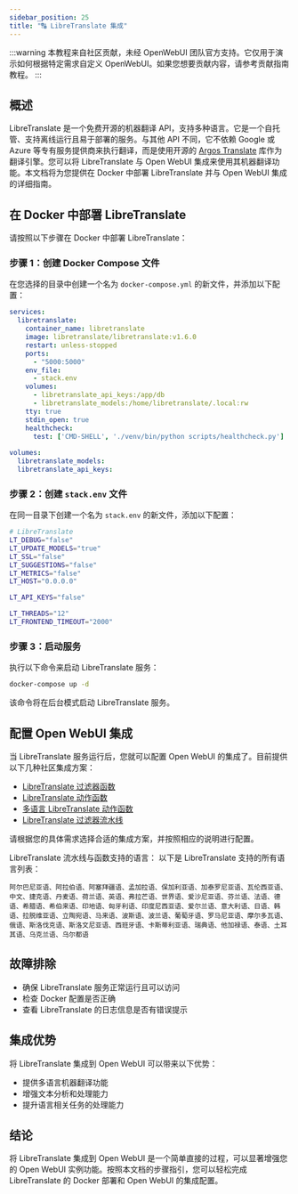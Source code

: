 ```yaml
---
sidebar_position: 25
title: "🔠 LibreTranslate 集成"
---
```


:::warning
本教程来自社区贡献，未经 OpenWebUI 团队官方支持。它仅用于演示如何根据特定需求自定义 OpenWebUI。如果您想要贡献内容，请参考贡献指南教程。
:::

概述
--------

LibreTranslate 是一个免费开源的机器翻译 API，支持多种语言。它是一个自托管、支持离线运行且易于部署的服务。与其他 API 不同，它不依赖 Google 或 Azure 等专有服务提供商来执行翻译，而是使用开源的 [Argos Translate](https://github.com/argosopentech/argos-translate) 库作为翻译引擎。您可以将 LibreTranslate 与 Open WebUI 集成来使用其机器翻译功能。本文档将为您提供在 Docker 中部署 LibreTranslate 并与 Open WebUI 集成的详细指南。

在 Docker 中部署 LibreTranslate
-----------------------------------

请按照以下步骤在 Docker 中部署 LibreTranslate：

### 步骤 1：创建 Docker Compose 文件

在您选择的目录中创建一个名为 `docker-compose.yml` 的新文件，并添加以下配置：

```yml
services:
  libretranslate:
    container_name: libretranslate
    image: libretranslate/libretranslate:v1.6.0
    restart: unless-stopped
    ports:
      - "5000:5000"
    env_file:
      - stack.env
    volumes:
      - libretranslate_api_keys:/app/db
      - libretranslate_models:/home/libretranslate/.local:rw
    tty: true
    stdin_open: true
    healthcheck:
      test: ['CMD-SHELL', './venv/bin/python scripts/healthcheck.py']
      
volumes:
  libretranslate_models:
  libretranslate_api_keys:
```

### 步骤 2：创建 `stack.env` 文件

在同一目录下创建一个名为 `stack.env` 的新文件，添加以下配置：

```bash
# LibreTranslate
LT_DEBUG="false"
LT_UPDATE_MODELS="true"
LT_SSL="false"
LT_SUGGESTIONS="false"
LT_METRICS="false"
LT_HOST="0.0.0.0"

LT_API_KEYS="false"

LT_THREADS="12"
LT_FRONTEND_TIMEOUT="2000"
```

### 步骤 3：启动服务

执行以下命令来启动 LibreTranslate 服务：

```bash
docker-compose up -d
```

该命令将在后台模式启动 LibreTranslate 服务。

配置 Open WebUI 集成
-------------------------------------------

当 LibreTranslate 服务运行后，您就可以配置 Open WebUI 的集成了。目前提供以下几种社区集成方案：

* [LibreTranslate 过滤器函数](https://openwebui.com/f/iamg30/libretranslate_filter)
* [LibreTranslate 动作函数](https://openwebui.com/f/jthesse/libretranslate_action)
* [多语言 LibreTranslate 动作函数](https://openwebui.com/f/iamg30/multilanguage_libretranslate_action)
* [LibreTranslate 过滤器流水线](https://github.com/open-webui/pipelines/blob/main/examples/filters/libretranslate_filter_pipeline.py)

请根据您的具体需求选择合适的集成方案，并按照相应的说明进行配置。

LibreTranslate 流水线与函数支持的语言：
以下是 LibreTranslate 支持的所有语言列表：
```
阿尔巴尼亚语、阿拉伯语、阿塞拜疆语、孟加拉语、保加利亚语、加泰罗尼亚语、瓦伦西亚语、中文、捷克语、丹麦语、荷兰语、英语、弗拉芒语、世界语、爱沙尼亚语、芬兰语、法语、德语、希腊语、希伯来语、印地语、匈牙利语、印度尼西亚语、爱尔兰语、意大利语、日语、韩语、拉脱维亚语、立陶宛语、马来语、波斯语、波兰语、葡萄牙语、罗马尼亚语、摩尔多瓦语、俄语、斯洛伐克语、斯洛文尼亚语、西班牙语、卡斯蒂利亚语、瑞典语、他加禄语、泰语、土耳其语、乌克兰语、乌尔都语
```

故障排除
--------------

* 确保 LibreTranslate 服务正常运行且可以访问
* 检查 Docker 配置是否正确
* 查看 LibreTranslate 的日志信息是否有错误提示

集成优势
----------------------

将 LibreTranslate 集成到 Open WebUI 可以带来以下优势：

* 提供多语言机器翻译功能
* 增强文本分析和处理能力
* 提升语言相关任务的处理能力

结论
----------

将 LibreTranslate 集成到 Open WebUI 是一个简单直接的过程，可以显著增强您的 Open WebUI 实例功能。按照本文档的步骤指引，您可以轻松完成 LibreTranslate 的 Docker 部署和 Open WebUI 的集成配置。
